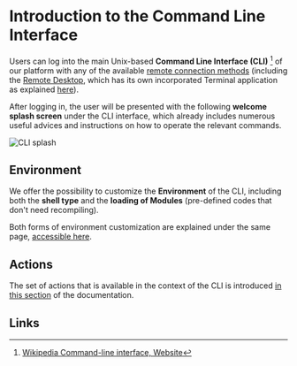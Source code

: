 # Introduction to the Command Line Interface

Users can log into the main Unix-based **Command Line Interface (CLI)** [^1] of our platform with any of the available [remote connection methods](../remote-connection/overview.md) (including the [Remote Desktop](../remote-connection/remote-desktop.md), which has its own incorporated Terminal application as explained [here](../remote-connection/actions-rd/browse.md#open-linux-terminal)). 

After logging in, the user will be presented with the following **welcome splash screen** under the CLI interface, which already includes numerous useful advices and instructions on how to operate the relevant commands.

![CLI splash](/images/CLI-Welcome-Screen.png "CLI splash")

## Environment

We offer the possibility to customize the **Environment** of the CLI, including both the **shell type** and the **loading of Modules** (pre-defined codes that don't need recompiling).

Both forms of environment customization are explained under the same page, [accessible here](environment.md). 

## Actions

The set of actions that is available in the context of the CLI is introduced [in this section](actions/overview.md) of the documentation.

## Links

[^1]: [Wikipedia Command-line interface, Website](https://en.wikipedia.org/wiki/Command-line_interface)

